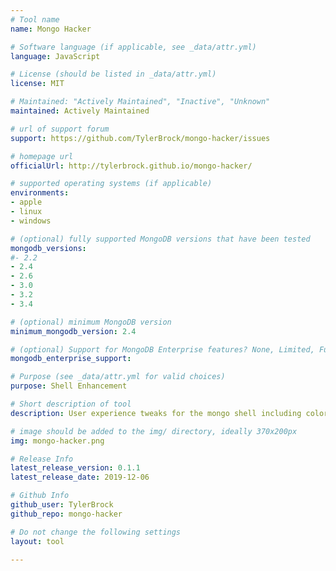```yaml
---
# Tool name
name: Mongo Hacker

# Software language (if applicable, see _data/attr.yml)
language: JavaScript

# License (should be listed in _data/attr.yml)
license: MIT

# Maintained: "Actively Maintained", "Inactive", "Unknown"
maintained: Actively Maintained

# url of support forum
support: https://github.com/TylerBrock/mongo-hacker/issues

# homepage url
officialUrl: http://tylerbrock.github.io/mongo-hacker/

# supported operating systems (if applicable)
environments:
- apple
- linux
- windows

# (optional) fully supported MongoDB versions that have been tested
mongodb_versions:
#- 2.2
- 2.4
- 2.6
- 3.0
- 3.2
- 3.4

# (optional) minimum MongoDB version
minimum_mongodb_version: 2.4

# (optional) Support for MongoDB Enterprise features? None, Limited, Full
mongodb_enterprise_support: 

# Purpose (see _data/attr.yml for valid choices)
purpose: Shell Enhancement

# Short description of tool
description: User experience tweaks for the mongo shell including colorized output, fluent aggregation helpers, and command/API additions.

# image should be added to the img/ directory, ideally 370x200px
img: mongo-hacker.png

# Release Info
latest_release_version: 0.1.1
latest_release_date: 2019-12-06

# Github Info
github_user: TylerBrock
github_repo: mongo-hacker

# Do not change the following settings
layout: tool

---
```


